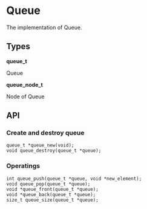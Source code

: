 # Queue

The implementation of Queue.

## Types

**queue_t**

Queue

**queue_node_t**

Node of Queue

## API

### Create and destroy queue

```
queue_t *queue_new(void);
void queue_destroy(queue_t *queue);
```

### Operatings

```
int queue_push(queue_t *queue, void *new_element);
void queue_pop(queue_t *queue);
void *queue_front(queue_t *queue);
void *queue_back(queue_t *queue);
size_t queue_size(queue_t *queue);
```
